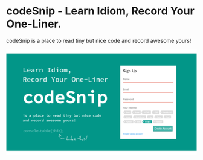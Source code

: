# codeSnip - Learn Idiom, Record Your One-Liner.
codeSnip is a place to read tiny but nice code and record awesome yours!

![ScreenShot](https://raw.githubusercontent.com/ShunsukeTadokoro/code-snip/release/screenshot.png "Code Snip")
